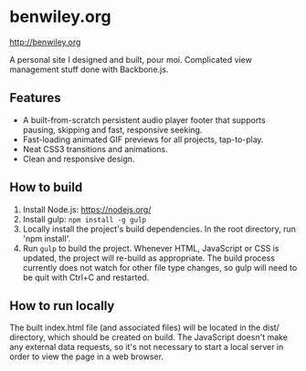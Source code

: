 # benwiley.org
http://benwiley.org

A personal site I designed and built, pour moi. Complicated view management stuff done with Backbone.js.

Features
--------
* A built-from-scratch persistent audio player footer that supports pausing, skipping and fast, responsive seeking.
* Fast-loading animated GIF previews for all projects, tap-to-play.
* Neat CSS3 transitions and animations.
* Clean and responsive design.

How to build
------------
1. Install Node.js: https://nodejs.org/
2. Install gulp: `npm install -g gulp`
3. Locally install the project's build dependencies. In the root directory, run 'npm install'.
4. Run `gulp` to build the project. Whenever HTML, JavaScript or CSS is updated, the project will re-build as appropriate. The build process currently does not watch for other file type changes, so gulp will need to be quit with Ctrl+C and restarted.

How to run locally
------------------
The built index.html file (and associated files) will be located in the dist/ directory, which should be created on build. The JavaScript doesn't make any external data requests, so it's not necessary to start a local server in order to view the page in a web browser.
